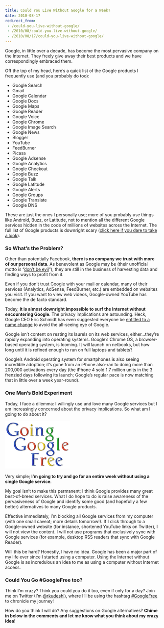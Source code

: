 ```yaml
---
title: Could You Live Without Google for a Week?
date: 2010-08-17
redirect_from:
 - /could-you-live-without-google/
 - /2010/08/could-you-live-without-google/
 - /2010/08/17/could-you-live-without-google/
---
```


Google, in little over a decade, has become the most pervasive company on the Internet. They freely give away their best products and we have correspondingly embraced them.

Off the top of my head, here’s a quick list of the Google products I frequently use (and you probably do too):

* Google Search
* Gmail
* Google Calendar
* Google Docs
* Google Maps
* Google Reader
* Google Voice
* Google Chrome
* Google Image Search
* Google News
* Blogger
* YouTube
* FeedBurner
* Picasa
* Google Adsense
* Google Analytics
* Google Checkout
* Google Buzz
* Google Talk
* Google Latitude
* Google Alerts
* Google Groups
* Google Translate
* Google DNS

These are just the ones I personally use; more of you probably use things like Android, Buzz, or Latitude, not to mention all the different Google services hidden in the code of millions of websites across the Internet. The full list of Google products is downright scary ([click here if you dare to take a look](http://www.google.com/intl/en/options/index.html)).

### So What’s the Problem?

Other than potentially Facebook, **there is no company we trust with more of our personal data**. As benevolent as Google may be (their unofficial motto is “[don’t be evil](https://secure.wikimedia.org/wikipedia/en/wiki/Don't_be_evil)“), they are still in the business of harvesting data and finding ways to profit from it.

Even if you don’t trust Google with your mail or calendar, many of their services (Analytics, AdSense, FeedBurner, etc.) are embedded on websites you visit. If you want to view web videos, Google-owned YouTube has become the de facto standard.

Today, **it is almost downright impossible to surf the Internet without encountering Google**. The privacy implications are astounding.  Heck, Google CEO Eric Schmidt has even suggested everyone be [entitled to a name change](http://online.wsj.com/article/SB10001424052748704901104575423294099527212.html) to avoid the all-seeing eye of Google.

Google isn’t content on resting its laurels on its web services, either…they’re rapidly expanding into operating systems. Google’s Chrome OS, a browser-based operating system, is looming.  It will launch on netbooks, but how long until it is refined enough to run on full laptops and tablets?

Google’s Android operating system for smartphones is also seeing incredible adoption; it’s gone from an iPhone also-ran to doing more than 200,000 activations every day (the iPhone 4 sold 1.7 million units in the 3 frenzied days following its launch; Google’s regular pace is now matching that in little over a week year-round).

### One Man’s Bold Experiment

Today, I face a dilemma: I willingly use and love many Google services but I am increasingly concerned about the privacy implications. So what am I going to do about it?

<a href="/silo/2010/going-google-free.png"><img class="alignright" title="going-google-free" src="/silo/2010/going-google-free.png" alt="" width="213" height="155" /></a>

Very simple; **I’m going to try and go for an entire week without using a single Google service**.

My goal isn’t to make this permanent; I think Google provides many great best-of-breed services. What I do hope to do is raise awareness of the pervasiveness of Google and identify some good (and hopefully a few better) alternatives to many Google products.

Effective immediately, I’m blocking all Google services from my computer (with one small caveat; more details tomorrow!). If I click through to a Google-owned website (for instance, shortened YouTube links on Twitter), I will not view the content. I will not use programs that exclusively sync with Google services (for example, desktop RSS readers that sync with Google Reader).

Will this be hard? Honestly, I have no idea. Google has been a major part of my life ever since I started using a computer. Using the Internet without Google is as incredulous an idea to me as using a computer without Internet access.

### Could You Go #GoogleFree too?

Think I’m crazy? Think you could you do it too, even if only for a day? Join me on Twitter (I’m [@rkudeshi](http://twitter.com/rkudeshi)), where I’ll be using the hashtag [#GoogleFree](https://search.twitter.com/search?q=%23googlefree) to chronicle my journey!

How do you think I will do? Any suggestions on Google alternatives? **Chime in below in the comments and let me know what you think about my crazy idea!**